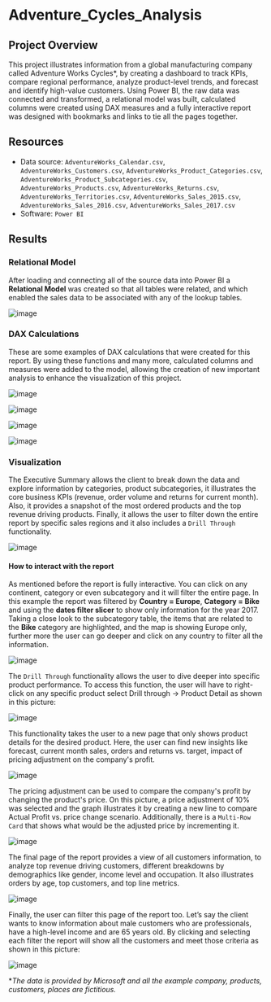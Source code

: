 # Adventure_Cycles_Analysis

## Project Overview
This project illustrates information from a global manufacturing company called Adventure Works Cycles*, by creating a dashboard to track KPIs, compare regional performance, analyze product-level trends, and forecast and identify high-value customers. Using Power BI, the raw data was connected and transformed, a relational model was built, calculated columns were created using DAX measures and a fully interactive report was designed with bookmarks and links to tie all the pages together.


## Resources
- Data source: `AdventureWorks_Calendar.csv`, `AdventureWorks_Customers.csv`, `AdventureWorks_Product_Categories.csv`, `AdventureWorks_Product_Subcategories.csv`, `AdventureWorks_Products.csv`, `AdventureWorks_Returns.csv`, `AdventureWorks_Territories.csv`, `AdventureWorks_Sales_2015.csv`, `AdventureWorks_Sales_2016.csv`, `AdventureWorks_Sales_2017.csv`   
- Software: `Power BI`
 
## Results

### Relational Model

After loading and connecting all of the source data into Power BI a **Relational Model** was created so that all tables were related, and which enabled the sales data to be associated with any of the lookup tables.

![image](https://user-images.githubusercontent.com/91766276/159355510-709b5a52-9668-47a3-9e92-36fd573d52a2.png)

### DAX Calculations

These are some examples of DAX calculations that were created for this report. By using these functions and many more, calculated columns and measures were added to the model, allowing the creation of new important analysis to enhance the visualization of this project.

![image](https://user-images.githubusercontent.com/91766276/159356940-2752e3aa-edc0-4917-9cf2-d7fdd8c343b6.png)

![image](https://user-images.githubusercontent.com/91766276/159357080-75ca8e9e-85bc-476d-8439-755dc6566d8a.png)

![image](https://user-images.githubusercontent.com/91766276/159357218-9963c524-d646-4314-8fe7-baf613f0ed12.png)

![image](https://user-images.githubusercontent.com/91766276/159357380-e0216ca0-cccc-41a7-8057-3edee2846ff2.png)

### Visualization

The Executive Summary allows the client to break down the data and explore information by categories, product subcategories, it illustrates the core business KPIs (revenue, order volume and returns for current month). Also, it provides a snapshot of the most ordered products and the top revenue driving products. Finally, it allows the user to filter down the entire report by specific sales regions and it also includes a `Drill Through` functionality.

![image](https://user-images.githubusercontent.com/91766276/159361057-f4325f1e-8dab-4d42-9922-310ea06398e7.png)

#### How to interact with the report

As mentioned before the report is fully interactive. You can click on any continent, category or even subcategory and it will filter the entire page. 
In this example the report was filtered by **Country = Europe**, **Category = Bike** and using the **dates filter slicer** to show only information for the year 2017. Taking a close look to the subcategory table, the items that are related to the **Bike** category are highlighted, and the map is showing Europe only, further more the user can go deeper and click on any country to filter all the information.

![image](https://user-images.githubusercontent.com/91766276/159361598-fe438655-17b9-4c45-b0e1-bdee860450a9.png)


The `Drill Through` functionality allows the user to dive deeper into specific product performance. To access this function, the user will have to right-click on any specific product select Drill through -> Product Detail as shown in this picture:

![image](https://user-images.githubusercontent.com/91766276/159363322-cc1a2a0d-f7a8-4f7a-86a5-31ab015fa985.png)

This functionality takes the user to a new page that only shows product details for the desired product. Here, the user can find new insights like forecast, current month sales, orders and returns vs. target, impact of pricing adjustment on the company's profit. 

![image](https://user-images.githubusercontent.com/91766276/159363557-3aa3d87e-c55c-4278-8157-efda8143bcbd.png)

The pricing adjustment can be used to compare the company's profit by changing the product's price. On this picture, a price adjustment of 10% was selected and the graph illustrates it by creating a new line to compare Actual Profit vs. price change scenario. Additionally, there is a `Multi-Row Card` that shows what would be the adjusted price by incrementing it.

![image](https://user-images.githubusercontent.com/91766276/159363870-4e91b39f-52c0-4e9a-b09a-6fce44dc9e9e.png)

The final page of the report provides a view of all customers information, to analyze top revenue driving customers, different breakdowns by demographics like gender, income level and occupation. It also illustrates orders by age, top customers, and top line metrics.

![image](https://user-images.githubusercontent.com/91766276/159366216-06674271-5287-4416-ac1e-6b98517d193d.png)

Finally, the user can filter this page of the report too. Let’s say the client wants to know information about male customers who are professionals, have a high-level income and are 65 years old. By clicking and selecting each filter the report will show all the customers and meet those criteria as shown in this picture:

![image](https://user-images.githubusercontent.com/91766276/159367191-1bc5ac50-4c94-4b13-9f69-11a1776bde0f.png)

**The data is provided by Microsoft and all the example company, products, customers, places are fictitious.*

